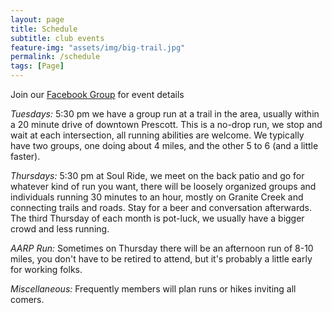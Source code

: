 ```yaml
---
layout: page
title: Schedule
subtitle: club events
feature-img: "assets/img/big-trail.jpg"
permalink: /schedule
tags: [Page]
---
```


Join our [Facebook Group](https://www.facebook.com/groups/1909677022694360/) for
event details

*Tuesdays:* 5:30 pm we have a group run at a trail in the area, usually within a
20 minute drive of downtown Prescott. This is a no-drop run, we stop and wait at
each intersection, all running abilities are welcome. We typically have two
groups, one doing about 4 miles, and the other 5 to 6 (and a little faster).

*Thursdays:* 5:30 pm at Soul Ride, we meet on the back patio and go for whatever
kind of run you want, there will be loosely organized groups and individuals running 30 minutes
to an hour, mostly on Granite Creek and connecting trails and roads. Stay for a
beer and conversation afterwards. The third Thursday of each month is pot-luck, we
usually have a bigger crowd and less running.

*AARP Run:* Sometimes on Thursday there will be an afternoon run of 8-10 miles,
you don't have to be retired to attend, but it's probably a little early for
working folks.

*Miscellaneous:* Frequently members will plan runs or hikes inviting all comers.

